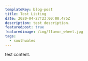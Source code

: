 ```yaml
---
templateKey: blog-post
title: Test Listing
date: 2020-04-27T23:00:00.475Z
description: test description.
featuredpost: true
featuredimage: /img/flavor_wheel.jpg
tags:
  - southwales
---
```

test content.